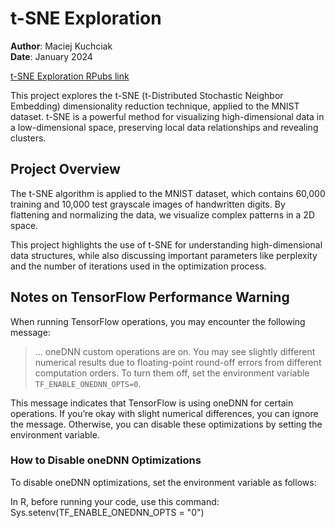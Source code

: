 # t-SNE Exploration
**Author**: Maciej Kuchciak  
**Date**: January 2024

[t-SNE Exploration RPubs link](https://rpubs.com/TusVasMit/T-SNEExploration)

This project explores the t-SNE (t-Distributed Stochastic Neighbor Embedding) dimensionality reduction technique, applied to the MNIST dataset. t-SNE is a powerful method for visualizing high-dimensional data in a low-dimensional space, preserving local data relationships and revealing clusters.

## Project Overview
The t-SNE algorithm is applied to the MNIST dataset, which contains 60,000 training and 10,000 test grayscale images of handwritten digits. By flattening and normalizing the data, we visualize complex patterns in a 2D space.

This project highlights the use of t-SNE for understanding high-dimensional data structures, while also discussing important parameters like perplexity and the number of iterations used in the optimization process.

## Notes on TensorFlow Performance Warning
When running TensorFlow operations, you may encounter the following message: 

> ... oneDNN custom operations are on. You may see slightly different numerical results due to floating-point round-off errors from different computation orders. To turn them off, set the environment variable `TF_ENABLE_ONEDNN_OPTS=0`.

This message indicates that TensorFlow is using oneDNN for certain operations. If you’re okay with slight numerical differences, you can ignore the message. Otherwise, you can disable these optimizations by setting the environment variable.

### How to Disable oneDNN Optimizations
To disable oneDNN optimizations, set the environment variable as follows:

In R, before running your code, use this command:
  Sys.setenv(TF_ENABLE_ONEDNN_OPTS = "0")
